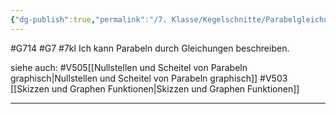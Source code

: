 ```yaml
---
{"dg-publish":true,"permalink":"/7. Klasse/Kegelschnitte/Parabelgleichung/"}
---
```


#G714 #G7 #7kl
Ich kann Parabeln durch Gleichungen beschreiben.

siehe auch:
#V505[[Nullstellen und Scheitel von Parabeln graphisch\|Nullstellen und Scheitel von Parabeln graphisch]]
#V503 [[Skizzen und Graphen Funktionen\|Skizzen und Graphen Funktionen]]
___
